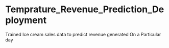 # Temprature_Revenue_Prediction_Deployment
Trained Ice cream sales data to predict revenue generated On a Particular day
